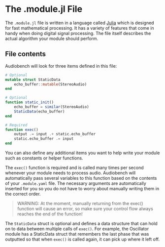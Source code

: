# The .module.jl File

The `.module.jl` file is written in a language called [Julia](https://julialang.org/)
which is designed for fast mathematical processing. It has a variety of features
that come in handy when doing digital signal processing. The file itself 
describes the actual algorithm your module should perform.

## File contents

Audiobench will look for three items defined in this file:
```julia
# Optional
mutable struct StaticData
    echo_buffer::mutable(StereoAudio)
end

# Optional
function static_init()
    echo_buffer = similar(StereoAudio)
    StaticData(echo_buffer)
end

# Required
function exec()
    output .= input .+ static.echo_buffer
    static.echo_buffer .= input
end
```

You can also define any additional items you want to help write your module such
as constants or helper functions.

The `exec()` function is required and is called many times per second whenever
your module needs to process audio. Audiobench will automatically pass several
variables to this function based on the contents of your `.module.yaml` file.
The necessary arguments are automatically inserted for you so you do not have
to worry about manually writing them in the correct order.

> WARNING: At the moment, manually returning from the exec() function will cause
> an error, so make sure your control flow always reaches the end of the
> function!

The `StaticData` struct is optional and defines a data structure that can hold
on to data between multiple calls of `exec()`. For example, the Oscillator
module has a StaticData struct that remembers the last phase that was outputted
so that when `exec()` is called again, it can pick up where it left off.
